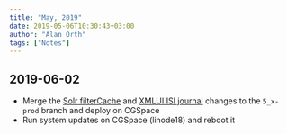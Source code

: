 ```yaml
---
title: "May, 2019"
date: 2019-05-06T10:30:43+03:00
author: "Alan Orth"
tags: ["Notes"]
---
```


## 2019-06-02

- Merge the [Solr filterCache](https://github.com/ilri/DSpace/pull/425) and [XMLUI ISI journal](https://github.com/ilri/DSpace/pull/426) changes to the `5_x-prod` branch and deploy on CGSpace
- Run system updates on CGSpace (linode18) and reboot it

<!--more-->

<!-- vim: set sw=2 ts=2: -->
